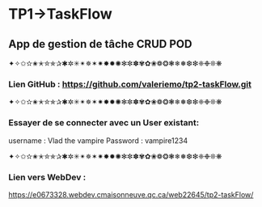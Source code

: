 # TP1->TaskFlow
## App de gestion de tâche CRUD POD


✦✧✩✫✬✭✮✯✰✱✲✳✴✵✶✷✸✹✺✻✼✽✾✿❀❁❂❃❄❅❆❇❈❉❊❋

### Lien GitHub : https://github.com/valeriemo/tp2-taskFlow.git

✦✧✩✫✬✭✮✯✰✱✲✳✴✵✶✷✸✹✺✻✼✽✾✿❀❁❂❃❄❅❆❇❈❉❊❋

### Essayer de se connecter avec un User existant: 
username : Vlad the vampire
Password : vampire1234

✦✧✩✫✬✭✮✯✰✱✲✳✴✵✶✷✸✹✺✻✼✽✾✿❀❁❂❃❄❅❆❇❈❉❊❋

### Lien vers WebDev : 
https://e0673328.webdev.cmaisonneuve.qc.ca/web22645/tp2-taskFlow/